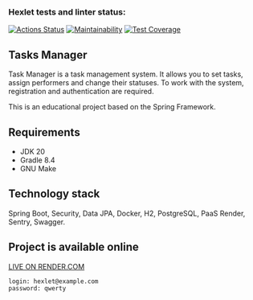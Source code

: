 ### Hexlet tests and linter status:
[![Actions Status](https://github.com/honest-niceman/java-project-99/actions/workflows/hexlet-check.yml/badge.svg)](https://github.com/honest-niceman/java-project-99/actions)
[![Maintainability](https://api.codeclimate.com/v1/badges/6d8907d130037c894b0b/maintainability)](https://codeclimate.com/github/honest-niceman/java-project-99/maintainability)
[![Test Coverage](https://api.codeclimate.com/v1/badges/6d8907d130037c894b0b/test_coverage)](https://codeclimate.com/github/honest-niceman/java-project-99/test_coverage)

## Tasks Manager

Task Manager is a task management system. It allows you to set tasks, assign performers and change their statuses. To work with the system, registration and authentication are required.

This is an educational project based on the Spring Framework.

## Requirements

* JDK 20
* Gradle 8.4
* GNU Make

## Technology stack

Spring Boot, Security, Data JPA, Docker, H2, PostgreSQL, PaaS Render, Sentry, Swagger.

## Project is available online

[LIVE ON RENDER.COM](https://java-project-99-j27g.onrender.com)

```
login: hexlet@example.com
password: qwerty
```
